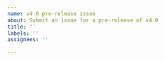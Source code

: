 ```yaml
---
name: v4.0 pre-release issue
about: Submit an issue for a pre-release of v4.0
title: ''
labels: ''
assignees: ''

---
```



